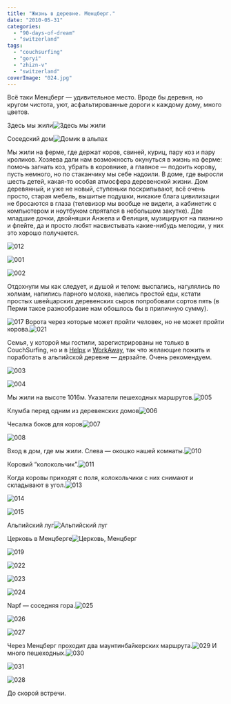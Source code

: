 ```yaml
---
title: "Жизнь в деревне. Менцберг."
date: "2010-05-31"
categories: 
  - "90-days-of-dream"
  - "switzerland"
tags: 
  - "couchsurfing"
  - "goryi"
  - "zhizn-v"
  - "switzerland"
coverImage: "024.jpg"
---
```


Всё таки Менцберг — удивительное место. Вроде бы деревня, но кругом чистота, уют, асфальтированные дороги к каждому дому, много цветов.

Здесь мы жили![](009.jpg "Здесь мы жили") 

Соседский дом![](020.jpg "Домик в альпах") 

Мы жили на ферме, где держат коров, свиней, куриц, пару коз и пару кроликов. Хозяева дали нам возможность окунуться в жизнь на ферме: помочь загнать коз, убрать в коровнике, а главное — подоить корову, пусть немного, но по стаканчику мы себе надоили. В доме, где выросли шесть детей, какая-то особая атмосфера деревенской жизни. Дом деревянный, и уже не новый, ступеньки поскрипывают, всё очень просто, старая мебель, вышитые подушки, никакие блага цивилизации не бросаются в глаза (телевизор мы вообще не видели, а кабинетик с компьютером и ноутбуком спрятался в небольшом закутке). Две младшие дочки, двойняшки Анжела и Фелиция, музицируют на пианино и флейте, да и просто любят насвистывать какие-нибудь мелодии, у них это хорошо получается. 

![](012.jpg "012") 

![](001.jpg "001") 

![](002.jpg "002") 

Отдохнули мы как следует, и душой и телом: выспались, нагулялись по холмам, напились парного молока, наелись простой еды, кстати простых швейцарских деревенских сыров попробовали сортов пять (в Перми такое разнообразие нам обошлось бы в приличную сумму).

![](017.jpg "017") 
Ворота через которые может пройти человек, но не может пройти корова.![](021.jpg "021") 

Семья, у которой мы гостили, зарегистрированы не только в CouchSurfing, но и в [Helpx](http://www.helpx.net/) и [WorkAway](http://www.workaway.info/), так что желающие пожить и поработать в альпийской деревне — дерзайте. Очень рекомендуем. 

![](003.jpg "003") 

![](004.jpg "004") 

Мы жили на высоте 1016м. Указатели пешеходных маршрутов.![](005.jpg "005") 

Клумба перед одним из деревенских домов![](006.jpg "006") 

Чесалка боков для коров![](007.jpg "007") 

![](008.jpg "008") 

Вход в дом, где мы жили. Слева — окошко нашей комнаты.![](010.jpg "010") 

Коровий “колокольчик”.![](011.jpg "011") 

Когда коровы приходят с поля, колокольчики с них снимают и складывают в угол.![](013.jpg "013") 

![](014.jpg "014") 

![](015.jpg "015") 

Альпийский луг![](016.jpg "Альпийский луг") 

Церковь в Менцберге![](018.jpg "Церковь, Менцберг") 

![](019.jpg "019") 

![](022.jpg "022") 

![](023.jpg "023") 

![](024.jpg "024") 

Napf — соседняя гора.![](025.jpg "025") 

![](026.jpg "026") 

![](027.jpg "027") 

Через Менцберг проходит два маунтинбайкерских маршрута.![](029.jpg "029") 
И много пешеходных.![](030.jpg "030") 

![](031.jpg "031") 

![](028.jpg "028") 

До скорой встречи.
